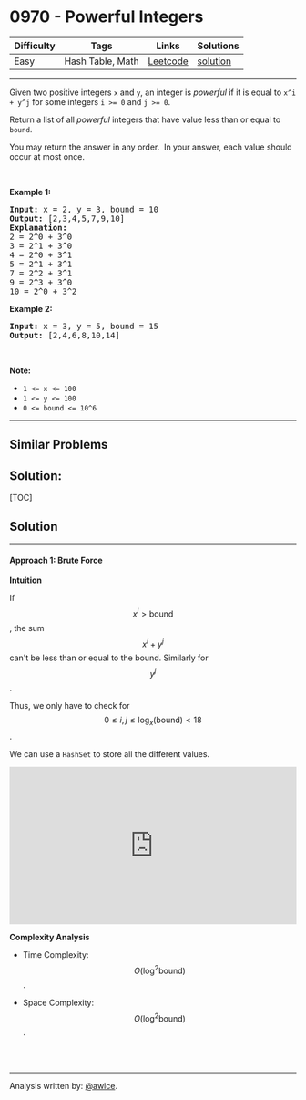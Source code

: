 # 0970 - Powerful Integers

Difficulty  | Tags | Links | Solutions
----------- | ---- | ----- | -----
Easy | Hash Table, Math | [Leetcode](https://leetcode.com/problems/powerful-integers) | [solution](https://leetcode.com/problems/powerful-integers/solution/)


-----------

<p>Given two positive integers <code>x</code> and <code>y</code>, an integer is <em>powerful</em>&nbsp;if it is equal to <code>x^i + y^j</code>&nbsp;for&nbsp;some integers <code>i &gt;= 0</code> and <code>j &gt;= 0</code>.</p>

<p>Return a list of all <em>powerful</em> integers that have value less than or equal to <code>bound</code>.</p>

<p>You may return the answer in any order.&nbsp; In your answer, each value should occur at most once.</p>

<p>&nbsp;</p>

<div>
<p><strong>Example 1:</strong></p>

<pre>
<strong>Input: </strong>x = <span id="example-input-1-1">2</span>, y = <span id="example-input-1-2">3</span>, bound = <span id="example-input-1-3">10</span>
<strong>Output: </strong><span id="example-output-1">[2,3,4,5,7,9,10]</span>
<strong>Explanation: </strong>
2 = 2^0 + 3^0
3 = 2^1 + 3^0
4 = 2^0 + 3^1
5 = 2^1 + 3^1
7 = 2^2 + 3^1
9 = 2^3 + 3^0
10 = 2^0 + 3^2
</pre>

<div>
<p><strong>Example 2:</strong></p>

<pre>
<strong>Input: </strong>x = <span id="example-input-2-1">3</span>, y = <span id="example-input-2-2">5</span>, bound = <span id="example-input-2-3">15</span>
<strong>Output: </strong><span id="example-output-2">[2,4,6,8,10,14]</span>
</pre>
</div>
</div>

<p>&nbsp;</p>

<p><strong>Note:</strong></p>

<ul>
	<li><code>1 &lt;= x &lt;= 100</code></li>
	<li><code>1 &lt;= y&nbsp;&lt;= 100</code></li>
	<li><code>0 &lt;= bound&nbsp;&lt;= 10^6</code></li>
</ul>

-----------


## Similar Problems




## Solution:

[TOC]

## Solution
---
#### Approach 1: Brute Force

**Intuition**

If $$x^i > \text{bound}$$, the sum $$x^i + y^j$$ can't be less than or equal to the bound.  Similarly for $$y^j$$.

Thus, we only have to check for $$0 \leq i, j \leq \log_x(\text{bound}) < 18$$.

We can use a `HashSet` to store all the different values.

<iframe src="https://leetcode.com/playground/tmg2tZvM/shared" frameBorder="0" width="100%" height="276" name="tmg2tZvM"></iframe>

**Complexity Analysis**

* Time Complexity:  $$O(\log^2{\text{bound}})$$.

* Space Complexity:  $$O(\log^2{\text{bound}})$$.
<br />
<br />


---
Analysis written by: [@awice](https://leetcode.com/awice).
